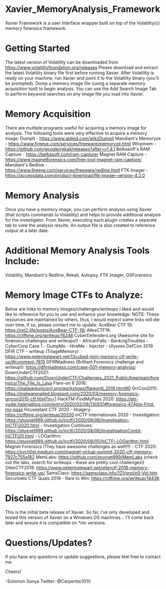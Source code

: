 # Xavier_MemoryAnalysis_Framework


Xavier Framework is a user interface wrapper built on top of the Volatility(c) memory forensics framework.

Getting Started
=====================================================
The latest version of Volatility can be downloaded from https://www.volatilityfoundation.org/releases
Please download and extract the latest Volatility binary file first before running Xavier.
After Volatility is ready on your machine, run Xavier and point it to the Volatility binary (you'll be prompted).
Dump a memory image file (using a separate memory acquisition tool) to begin analysis.
You can use the Add Search Image Tab to perform keyword searches on any image file you load into Xavier.

Memory Acquisition
=====================================================
There are multiple programs useful for acquiring a memory image for analysis.
The following tools were very effective to acquire a memory image:
	DumpIt - https://www.aldeid.com/wiki/Dumpit
	Mandiant's Memoryze - https://www.fireeye.com/services/freeware/memoryze.html
	WInpmem - https://github.com/google/rekall/releases?after=v1.4.1
	Belkasoft's RAM Capture - https://belkasoft.com/ram-capturer
	Magnet RAM Capture - https://www.magnetforensics.com/free-tool-magnet-ram-capture/
	Mandiant's Redline - https://www.fireeye.com/services/freeware/redline.html
	FTK Imager - https://accessdata.com/product-download/ftk-imager-version-4.2.0

Memory Analysis
=====================================================
Once you have a memory image, you can perform analysis using Xavier (that scripts commands to Volatility)
and helps to provide additional analysis for the investigator. From Xavier, executing each plugin creates 
a separate tab to view the analysis results. An output file is also created to reference output at a later date.

Additional Memory Analysis Tools Include:
=====================================================
Volatility, Mandiant's Redline, Rekall, Autopsy, FTK Imager, OSForensics

Memory Image CTFs to Analyze:
=====================================================
Below are links to memory images/challenges/writeups I liked and would like to reference for you to use and enhance your knowledge. NOTE: These resources are maintained by others, thus, I would expect some links will die over time, if so, please contact me to update.
AceBear CTF 19: https://ret2.life/posts/AceBear-CTF-19/
AllesCTF19: https://ctftime.org/writeup/16248
CyberDefenders.org (Awesome site for forensics challenges and writeups!)
	- AfricanFalls
	- BankingTroubles
	- CyberCorp Case 1
	- DumpMe
	- HireMe
	- Injector
	- Ulysses
DefCon 2019 DFIR CTF - writeup (TriageMemory) https://www.petermstewart.net/13cubed-mini-memory-ctf-write-up/#comment-7815 
DFIRMadness (Brilliant Forensics challenge and writeup!): https://dfirmadness.com/case-001-memory-analysis/
DownUnderCTF2021: https://github.com/DownUnderCTF/Challenges_2021_Public/tree/main/forensics/The_File_Is_Lava
Flare-on 6 2016: https://malwareunicorn.org/workshops/flareon6_2019.html#0 
GrrCon2015: https://malwarenailed.blogspot.com/2020/04/memory-forensics-grrcon2015-ctf.html?m=1 
HackTM-FindMyPass 2020: https://ptr-yudai.hatenablog.com/entry/2020/02/06/130551#forensics-474pts-Find-my-pass
Houseplant CTF 2020 - Imagery: https://ctftime.org/writeup/20330
InCTF Internationals 2020 
	- Investigation: https://stuxnet999.github.io/inctfi/2020/08/06/Investigation-InCTFi2020.html
	- Investigation Continues: https://stuxnet999.github.io/inctfi/2020/08/06/InvestigationContd-InCTFi20.html
	- LOGarithm: https://stuxnet999.github.io/inctfi/2020/08/05/InCTFi-LOGarithm.html
Magnet Forensics (They have awesome challenges as well!!!)
	- CTF 2020: https://svch0st.medium.com/magnet-virtual-summit-2020-ctf-memory-7927c755a182
MemLabs: https://github.com/stuxnet999/MemLabs (check out the labs, search for writeups - these are pretty cool challenges!)
OtterCTF2018: https://www.petermstewart.net/otterctf-2018-memory-forensics-write-up/
SamsClass: https://samsclass.info/121/proj/p5-Vol.htm 
Securinets CTF Quals 2019 - Rare to Win: https://ctftime.org/writeup/14438




Disclaimer:
=====================================================
This is the initial beta release of Xavier.
So far, I've only developed and tested this version of Xavier on a Windows OS machines...
I'll come back later and ensure it is compatible on *nix versions.

Questions/Updates?
=====================================================
If you have any questions or update suggestions, please feel free to contact me.

Cheers!

-Solomon Sonya Twitter: @Carpenter1010
